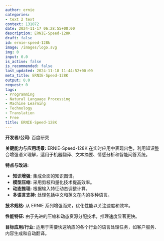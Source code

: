 ```yaml
---
author: ernie
categories:
- text 2 text
context: 131072
date: 2024-11-17 06:28:55+00:00
description: ERNIE-Speed-128K
draft: false
id: ernie-speed-128k
image: /images/logo.svg
img: 0
input: 0.0
is_active: false
is_recommended: false
last_updated: 2024-11-18 11:44:52+00:00
meta_title: ERNIE-Speed-128K
output: 0.0
request: 0
tags:
- Programming
- Natural Language Processing
- Machine Learning
- Technology
- Translation
- Free
title: ERNIE-Speed-128K
---
```







**开发者/公司:** 百度研究

**关键能力与应用场景:** ERNIE-Speed-128K 在实时应用中表现出色，利用知识整合增强语义理解，适用于机器翻译、文本摘要、情感分析和智能问答系统。

**特点与改进:**
- **知识增强:** 集成全面的知识图谱。
- **模型压缩:** 采用剪枝和量化技术提高效率。
- **动态推理:** 根据输入特征动态调整计算。
- **多语言支持:** 处理包括中文和英文在内的多种语言。

**技术规格:** 从 ERNIE 系列增强而来，优化性能以关注速度和效率。

**性能特征:** 由于先进的压缩和动态资源分配技术，推理速度显著更快。

**目标应用/行业:** 适用于需要快速响应的各个行业的语言处理任务，如客户服务、内容生成和自动翻译。


